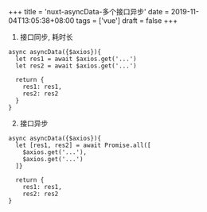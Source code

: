 +++
title = 'nuxt-asyncData-多个接口异步'
date = 2019-11-04T13:05:38+08:00
tags = ['vue']
draft = false
+++

1. 接口同步, 耗时长
```
async asyncData({$axios}){
  let res1 = await $axios.get('...')
  let res2 = await $axios.get('...')

  return {
    res1: res1,
    res2: res2
  }
}
```

2. 接口异步
```
async asyncData({$axios}){
  let [res1, res2] = await Promise.all([
    $axios.get('...'),
    $axios.get('...')
  ]}

  return {
    res1: res1,
    res2: res2
}
```
